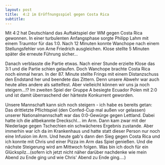 ```yaml
---
layout: post
title:  4:2 im Eröffnungsspiel gegen Costa Rica
subtitle:  
---
```


Mit 4:2 hat Deutschland das Auftaktspiel der WM gegen Costa Rica gewonnen. In einer turbulenten Anfangsphase sorgte Philipp Lahm mit einem Traumtor für das 1:0. Nach 12 Minuten konnte Wanchope nach einem Stellungsfehler von Arne Friedrich ausgleichen. Klose stellte 5 Minuten später die erneute Führung sicher...

Danach verblasste die Partie etwas. Nach einer Stunde erzielte Klose das 3:1 und die Partie schien gelaufen. Doch Wanchope brachte Costa Rica noch einmal heran. In der 87. Minute stellte Frings mit einem Distanzschuss den Endstand her und beendete das Zittern. Denn unsere Abwehr war auch heute alles andere als sattelfest. Aber vielleicht können wir uns ja noch steigern...!? Im zweiten Spiel der Gruppe A besiegte Ecuador Polen mit 2:0 und ist damit überraschend der härteste Konkurrent geworden.

Unsere Mannschaft kann sich noch steigern - ich habe es bereits getan: Das drittletzte Pflichtspiel (den Confed-Cup mal außen vor gelassen) unserer Nationalmannschaft war das 0:0-Gewürge gegen Lettland. Dabei hatte ich die altbekannte Dreckschl... im Arm. Dann kam zwar mit der Niederlage gegen Tschechien ein schwächeres Ergebnis zustande. Aber immerhin war ich da im Krankenhaus und hatte statt dieser Person nur noch eine Infusion im Arm. Und heute gab's dann den Sieg gegen Costa Rica und ich konnte mit Chris und einer Pizza im Arm das Spiel genießen. Und die nächste Steigerung wird am Mittwoch folgen. Was bin ich doch für ein Glückspilz...(sofern ich jetzt nicht näher darüber nachdenke wie mein Abend zu Ende ging und wie Chris' Abend zu Ende ging....)
